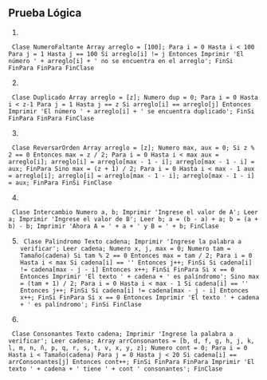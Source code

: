 ## Prueba Lógica

1. 
``
Clase NumeroFaltante
  Array arreglo = [100];
  Para i = 0 Hasta i < 100
    Para j = 1 Hasta j == 100
      Si arreglo[i] != j Entonces
        Imprimir 'El número ' + arreglo[i] + ' no se encuentra en el arreglo';
      FinSi
    FinPara
  FinPara
FinClase``

2. 
``
Clase Duplicado
  Array arreglo = [z];
  Numero dup = 0;
  Para i = 0 Hasta i < z-1
    Para j = 1 Hasta j == z
      Si arreglo[i] == arreglo[j] Entonces
        Imprimir 'El número ' + arreglo[i] + ' se encuentra duplicado';
      FinSi
    FinPara
  FinPara
FinClase``

3. 
``
Clase ReversarOrden
  Array arreglo = [z];
  Numero max, aux = 0;
  Si z % 2 == 0 Entonces
    max = z / 2;
    Para i = 0 Hasta i < max
      aux = arreglo[i];
      arreglo[i] = arreglo[max - 1 - i];
      arreglo[max - 1 - i] = aux;
    FinPara
  Sino
    max = (z + 1) / 2;
    Para i = 0 Hasta i < max - 1
      aux = arreglo[i];
      arreglo[i] = arreglo[max - 1 - i];
      arreglo[max - 1 - i] = aux;
    FinPara
  FinSi
FinClase``

4.
``
Clase Intercambio
  Numero a, b;
  Imprimir 'Ingrese el valor de A';
  Leer a;
  Imprimir 'Ingrese el valor de B';
  Leer b;
  a = (b - a) + a;
  b = (a + b) - b;
  Imprimir 'Ahora A = ' + a + ' y B = ' + b;
FinClase``

5. ``
Clase Palindromo
  Texto cadena;
  Imprimir 'Ingrese la palabra a verificar';
  Leer cadena;
  Numero x, j, max = 0;
  Numero tam = Tamaño(cadena)
  Si tam % 2 == 0 Entonces
    max = tam / 2;
    Para i = 0 Hasta i < max
      Si cadena[i] == '' Entonces
        j++;
      FinSi
      Si cadena[i] != cadena[max - j - i] Entonces
        x++;
      FinSi
    FinPara
    Si x == 0 Entonces Imprimir 'El texto ' + cadena + ' es palíndromo';
  Sino
    max = (tam + 1) / 2;
    Para i = 0 Hasta i < max - 1
      Si cadena[i] == '' Entonces
        j++;
      FinSi
      Si cadena[i] != cadena[max - j - i] Entonces
        x++;
      FinSi
    FinPara
    Si x == 0 Entonces Imprimir 'El texto ' + cadena + ' es palíndromo';
  FinSi
FinClase``

7. 
``
Clase Consonantes
  Texto cadena;
  Imprimir 'Ingrese la palabra a verificar';
  Leer cadena;
  Array arrConsonantes = [b, d, f, g, h, j, k, l, m, n, ñ, p, q, r, s, t, v, x, y, z];
  Numero cont = 0;
  Para i = 0 Hasta i < Tamaño(cadena)
    Para j = 0 Hasta j < 20
      Si cadena[i] == arrConsonantes[j] Entonces
        cont++;
      FinSi
    FinPara
  FinPara
  Imprimir 'El texto ' + cadena + ' tiene ' + cont ' consonantes';
FinClase``